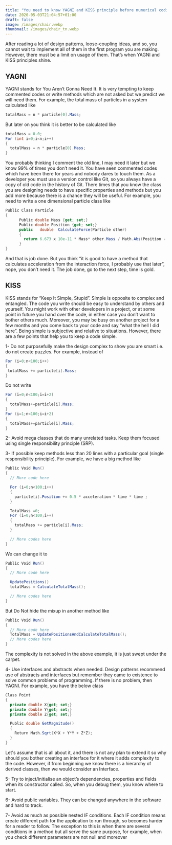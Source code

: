 ```yaml
---
title: "You need to know YAGNI and KISS principle before numerical coding"
date: 2020-05-03T21:04:57+01:00
draft: false
image: /images/chair.webp
thumbnail: /images/chair_tn.webp
---
```


After reading a lot of design patterns, loose-coupling ideas, and so, you cannot wait to implement all of them in the first program you are making. However, there must be a limit on usage of them. That’s when YAGNI and KISS principles shine.

## YAGNI

YAGNI stands for You Aren’t Gonna Need It. It is very tempting to keep commented codes or write methods which are not asked but we predict we will need them. For example, the total mass of particles in a system calculated like  

```c#
totalMass = n * particle[0].Mass;
```
But later on you think it is better to be calculated like

```c#
totalMass = 0.0;
For (int i=0;i<n;i++)
{
  totalMass = n * particle[0].Mass;
}
```

You probably thinking I comment the old line, I may need it later but we know 99%  of times you don’t need it. You have seen commented codes which have been there for years and nobody dares to touch them. As a developer you must use a version control like Git, so you always have a copy of old code in the history of Git.
There times that you know the class you are designing needs to have specific properties and methods but you add more because there is a chance they will be useful. For example, you need to write a one dimensional particle class like

```c#
Public Class Particle
{
      Public double Mass {get; set;}
      Public double Position {get; set;}
      public   double  CalculateForce(Particle other)
      {
        return 6.673 x 10e-11 * Mass* other.Mass / Math.Abs(Position - other.Position)
      }
}
```

And that is job done. But you think “it is good to have a method that calculates acceleration from the interaction force, I probably use that later”, nope, you don’t need it. The job done, go to the next step, time is gold.

## KISS

KISS stands for “Keep It Simple, Stupid”. Simple is opposite to complex and entangled. The code you write should be easy to understand by others and yourself. You might work with other developers in a project, or at some point in future you hand over the code, in either case you don’t want to bother others much. Moreover, you may be busy on another project for a few months and you come back to your code and say “what the hell I did here”. Being simple is subjective and relative to situations. However, there are a few points that help you to keep a code simple.

1-	Do not purposefully make the design complex to show you are smart i.e. do not create puzzles. For example, instead of

```c#
For (i=0;n<100;i++)
{
 totalMass += particle[i].Mass;
}
```

Do not write

```c#
For (i=0;n<100;i=i+2)
{
  totalMass+=particle[i].Mass;
}
For (i=1;n<100;i=i+2)
{
  totalMass+=particle[i].Mass;
}
```

2-	Avoid mega classes that do many unrelated tasks. Keep them focused using single responsibility principle (SRP).

3-	If possible keep methods less than 20 lines with a particular goal (single responsibility principle). For example, we have a big method like

```c#
Public Void Run()
{
  // More code here

  For (i=0;n<100;i++)
  {
    particle[i].Position += 0.5 * acceleration * time * time ;
  }

  TotalMass =0;
  For (i=0;n<100;i++)
  {
    totalMass += particle[i].Mass;
  }

  // More codes here
}
```

We can change it to

```c#
Public Void Run()
{
  // More code here

  UpdatePositions()
  totalMass = CalculateTotalMass();

  // More codes here
}
```

But Do Not hide the mixup in another method like

```c#
Public Void Run()
{
  // More code here
  TotalMass = UpdatePositionsAndCalculateTotalMass();
  // More codes here
}
```

The complexity is not solved in the above example, it is just swept under the carpet.

4-	Use interfaces and abstracts when needed. Design patterns recommend use of abstracts and interfaces but remember they came to existence to solve common problems of programming. If there is no problem, then YAGNI. For example, you have the below class

```c#
Class Point
{
  private double X{get; set;}
  private double Y{get; set;}
  private double Z{get; set;}

  Public double GetMagnitude()
  {
  	Return Math.Sqrt(X*X + Y*Y + Z*Z);
  }
}
```

Let's assume that is all about it, and there is not any plan to extend it so why should you bother creating an interface for it where it adds complexity to the code. However, if from beginning we know there is a hierarchy of derived classes, then we would consider an Interface.

5-	Try to inject/initialise an object’s dependencies, properties and fields when its constructor called.  So, when you debug them, you know where to start.

6-	Avoid public variables. They can be changed anywhere in the software and hard to track.

7-	Avoid as much as possible nested IF conditions. Each IF condition means create different path for the application to run through, so becomes harder for a reader to follow. The exception to this is when there are several conditions in a method but all serve the same purpose, for example, when you check different parameters are not null and moreover
